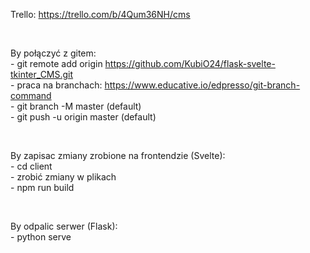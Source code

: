 Trello: https://trello.com/b/4Qum36NH/cms

</br>

By połączyć z gitem: </br>
    - git remote add origin https://github.com/KubiO24/flask-svelte-tkinter_CMS.git </br>
    - praca na branchach: https://www.educative.io/edpresso/git-branch-command </br>
    - git branch -M master (default) </br>
    - git push -u origin master (default)
    
</br>

By zapisac zmiany zrobione na frontendzie (Svelte):</br>
    - cd client</br>
    - zrobić zmiany w plikach</br>
    - npm run build

</br>

By odpalic serwer (Flask): </br>
    - python serve
